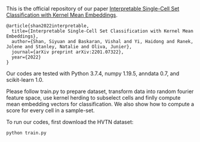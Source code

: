This is the official repository of our paper [Interpretable Single-Cell Set Classification with Kernel Mean Embeddings](https://arxiv.org/pdf/2201.07322.pdf).

```
@article{shan2022interpretable,
  title={Interpretable Single-Cell Set Classification with Kernel Mean Embeddings},
  author={Shan, Siyuan and Baskaran, Vishal and Yi, Haidong and Ranek, Jolene and Stanley, Natalie and Oliva, Junier},
  journal={arXiv preprint arXiv:2201.07322},
  year={2022}
}
```

Our codes are tested with Python 3.7.4, numpy 1.19.5, anndata 0.7, and scikit-learn 1.0.

Please follow train.py to prepare dataset, transform data into random fourier feature space, use kernel herding to subselect cells and finlly compute mean embedding vectors for classification. We also show how to compute a score for every cell in a sample-set.

To run our codes, first download the HVTN dataset: 
```
python train.py
```
